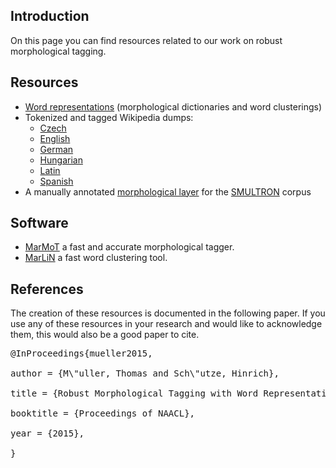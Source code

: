 ## Introduction ##

On this page you can find resources related to our work on robust morphological tagging.

## Resources ##

  * [Word representations](http://cistern.cis.lmu.de/marmot/naacl2015/naacl2015_dict.tar.bz2) (morphological dictionaries and word clusterings)
  * Tokenized and tagged Wikipedia dumps:
    * [Czech](http://cistern.cis.lmu.de/marmot/naacl2015/cs.wikidump.bz2)
    * [English](http://cistern.cis.lmu.de/marmot/naacl2015/en.wikidump.bz2)
    * [German](http://cistern.cis.lmu.de/marmot/naacl2015/de.wikidump.bz2)
    * [Hungarian](http://cistern.cis.lmu.de/marmot/naacl2015/hu.wikidump.bz2)
    * [Latin](http://cistern.cis.lmu.de/marmot/naacl2015/la.wikidump.bz2)
    * [Spanish](http://cistern.cis.lmu.de/marmot/naacl2015/es.wikidump.bz2)
  * A manually annotated [morphological layer](http://cistern.cis.lmu.de/marmot/naacl2015/smultron.tar.bz2) for the [SMULTRON](http://www.cl.uzh.ch/research/parallelcorpora/paralleltreebanks/smultron_en.html) corpus

## Software ##

  * [MarMoT](marmot.md) a fast and accurate morphological tagger.
  * [MarLiN](marlin.md) a fast word clustering tool.

## References ##
The creation of these resources is documented in the following paper.
If you use any of these resources in your research and would like to acknowledge them, this would also be a good paper to cite.

<pre>
@InProceedings{mueller2015,<br>
author = {M\"uller, Thomas and Sch\"utze, Hinrich},<br>
title = {Robust Morphological Tagging with Word Representations},<br>
booktitle = {Proceedings of NAACL},<br>
year = {2015},<br>
}<br>
</pre>